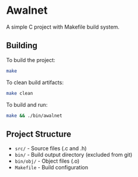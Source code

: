# Awalnet

A simple C project with Makefile build system.

## Building

To build the project:
```bash
make
```

To clean build artifacts:
```bash
make clean
```

To build and run:
```bash
make && ./bin/awalnet
```

## Project Structure

- `src/` - Source files (.c and .h)
- `bin/` - Build output directory (excluded from git)
- `bin/obj/` - Object files (.o)
- `Makefile` - Build configuration